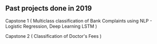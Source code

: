 ## Past projects done in 2019

Capstone 1 ( Multiclass classification of Bank Complaints using NLP - Logistic Regression, Deep Learning LSTM )

Capstone 2  ( Classification of Doctor's Fees ) 
